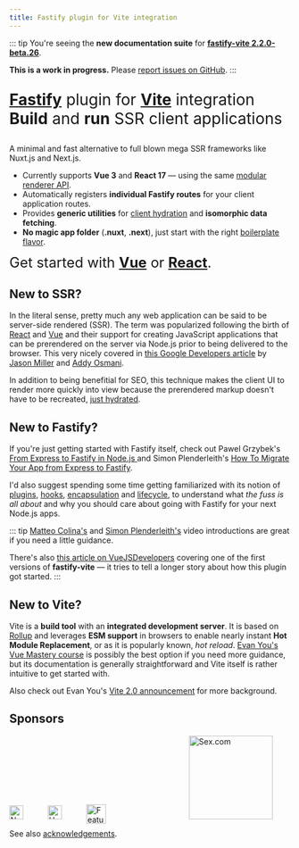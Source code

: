 ```yaml
---
title: Fastify plugin for Vite integration
---
```


::: tip
You're seeing the <b>new documentation suite</b> for [<b>fastify-vite 2.2.0-beta.26</b>](https://www.npmjs.com/package/fastify-vite).

**This is a work in progress.** Please [report issues on GitHub](https://github.com/terixjs/fastify-vite/).
:::

<style>
.headline {
  font-size: 2em;
}
</style>

<p class="headline">
<a href="https://fastify.io"><b>Fastify</b></a> plugin for <a href="https://vitejs.dev"><b>Vite</b></a> integration<br>
<b>Build</b> and <b>run</b> SSR client applications</p>

A minimal and fast alternative to full blown mega SSR frameworks like Nuxt.js and Next.js.

- Currently supports **Vue 3** and **React 17** — using the same [modular renderer API](/concepts/renderer-adapters).
- Automatically registers **individual Fastify routes** for your client application routes.
- Provides **generic utilities** for [client hydration](/concepts/client-hydration) and **isomorphic data fetching**.
- **No magic app folder** (<b>.nuxt</b>, <b>.next</b>), just start with the right [boilerplate flavor][flavors].

[flavors]: https://github.com/terixjs/flavors

<span style="font-size: 1.8em">Get started with
<b>[Vue](/quickstart/vue)</b> or <b>[React](/quickstart/react)</b>.</span>

## New to SSR?

In the literal sense, pretty much any web application can be said to be server-side rendered (SSR). The term was popularized following the birth of [React](https://reactjs.org/) and [Vue](https://vuejs.org/) and their support for creating JavaScript applications that can be prerendered on the server via Node.js prior to being delivered to the browser. This very nicely covered in [this Google Developers article][gd-article] by [Jason Miller][jason-miller] and [Addy Osmani][addy-osmani].

[gd-article]: https://developers.google.com/web/updates/2019/02/rendering-on-the-web#rehydration
[jason-miller]: https://twitter.com/_developit
[addy-osmani]: https://twitter.com/addyosmani

In addition to being benefitial for SEO, this technique makes the client UI to render more quickly into view because the prerendered markup doesn't have to be recreated, [just hydrated](/concepts/client-hydration).

## New to Fastify?

If you're just getting started with Fastify itself, check out Pawel Grzybek's [From Express to Fastify in Node.js
][pawels-article] and Simon Plenderleith's [How To Migrate Your App from Express to Fastify][simons-article]. 

I'd also suggest spending some time getting familiarized with its notion of
[plugins](https://www.fastify.io/docs/latest/Plugins-Guide),
[hooks](https://www.fastify.io/docs/latest/Hooks),
[encapsulation](https://www.fastify.io/docs/latest/Encapsulation) and
[lifecycle](https://www.fastify.io/docs/latest/Lifecycle/), to understand what _the fuss is all about_ and why you should care about going with Fastify for your next Node.js apps.

[pawels-article]: https://pawelgrzybek.com/from-express-to-fastify-in-node-js/
[simons-article]: https://www.sitepoint.com/express-to-fastify-migrate/

::: tip
[Matteo Colina's](https://www.youtube.com/watch?v=FQu8FnTzOR0) and [Simon Plenderleith's](https://simonplend.com/learning-fastify/) video introductions are great if you need a little guidance. 

There's also [this article on VueJSDevelopers]() covering one of the first versions of <b>fastify-vite</b> — it tries to tell a longer story about how this plugin got started.
:::

## New to Vite?

Vite is a <b>build tool</b> with an <b>integrated development server</b>. It is based on [Rollup](https://rollupjs.org/) and leverages <b>ESM support</b> in browsers to enable nearly instant <b>Hot Module Replacement</b>, or as it is popularly known, _hot reload_. [Evan You's Vue Mastery course][evan-course] is possibly the best option if you need more guidance, but its documentation is generally straightforward and Vite itself is rather intuitive to get started with.

Also check out Evan You's [Vite 2.0 announcement][vite-2-announcement] for more background.

[evan-course]: https://www.vuemastery.com/courses/lightning-fast-builds-with-vite/intro-to-vite/
[vite-2-announcement]: https://dev.to/yyx990803/announcing-vite-2-0-2f0a

## Sponsors

<style>
.sponsor { position: relative; display: inline-block; text-decoration: none; }
.sponsor:hover { text-decoration: none; }
.sponsor img { margin-right: 40px; }
</style>
<a class="sponsor" href="https://nearform.com">
<img height="25" src="/nearform.svg" alt="NearForm">
</a>
<a class="sponsor" href="https://helloprint.com">
<img height="25" src="/helloprint.svg" alt="Helloprint">
</a>
<a class="sponsor" href="https://feature.fm" style="height: 35px; width: 180px;">
<img height="35" style="position: absolute; top: 8px; left: 0px" src="/featurefm.svg" alt="Feature.fm">
</a>
<img class="sponsor" width="150" src="/sxdotcom.svg" alt="S​e​x​.com">

See also [acknowledgements](/meta/about.html#acknowledgements).